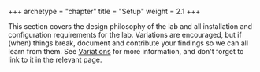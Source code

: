 +++
archetype = "chapter"
title = "Setup"
weight = 2.1
+++

This section covers the design philosophy of the lab and all installation and configuration requirements for the lab. Variations are encouraged, but if (when) things break, document and contribute your findings so we can all learn from them. See [Variations](./variations) for more information, and don't forget to link to it in the relevant page.